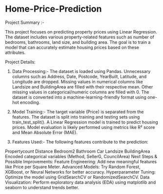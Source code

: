 # Home-Price-Prediction
Project Summary :- 

This project focuses on predicting property prices using Linear Regression. The dataset includes various property-related features such as number of bedrooms, bathrooms, land size, and building area. The goal is to train a model that can accurately estimate housing prices based on these attributes.
 
Project Details:

1. Data Processing:-
The dataset is loaded using Pandas.
Unnecessary columns such as Address, Date, Postcode, YearBuilt, Latitude, and Longitude are dropped.
Missing values in numerical columns like Landsize and BuildingArea are filled with their respective mean.
Other missing values in categorical/numeric columns are filled with 0.
The dataset is converted into a machine-learning-friendly format using one-hot encoding.

2. Model Training:-
The target variable (Price) is separated from the features.
The dataset is split into training and testing sets using train_test_split().
A Linear Regression model is trained to predict housing prices.
Model evaluation is likely performed using metrics like R² score and Mean Absolute Error (MAE).

3. Features Used:-
The following features contribute to the prediction:

Propertycount
Distance
Bedroom2
Bathroom
Car
Landsize
BuildingArea
Encoded categorical variables (Method, SellerG, CouncilArea)
Next Steps & Possible Improvements:
Feature Engineering: Add new meaningful features like Price per Square Meter.
Advanced Models: Try Random Forest, XGBoost, or Neural Networks for better accuracy.
Hyperparameter Tuning: Optimize the model using GridSearchCV or RandomizedSearchCV.
Data Visualization: Perform exploratory data analysis (EDA) using matplotlib and seaborn to understand trends better.
